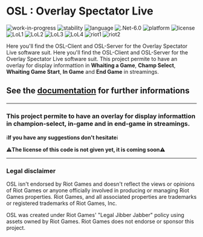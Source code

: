 # OSL : **Overlay Spectator Live**
![work-in-progress](https://img.shields.io/badge/respos%20status-WIP-yellow)
![stability](https://img.shields.io/badge/stability-experimental-orange)
![language](https://img.shields.io/badge/language-c%23-brightgreen)
![.Net-6.0](https://img.shields.io/badge/.NET-6.0-brightgreen)
![platform](https://img.shields.io/badge/platform-windows-brightgreen)
![license](https://img.shields.io/badge/license-comming%20soon-critical)
![LoL1](https://img.shields.io/badge/Game%20Client%20API-League%20of%20Legends-blue)
![LoL2](https://img.shields.io/badge/Game%20Client%20Replay%20API-League%20of%20Legends-blue)
![LoL3](https://img.shields.io/badge/Live%20Events%20API-League%20of%20Legends-blue)
![LoL4](https://img.shields.io/badge/Memory%20Reader-League%20of%20Legends-blue)
![riot1](https://img.shields.io/badge/Web%20API%20Riot-RIOT-blue)
![riot2](https://img.shields.io/badge/CDragon%20API-CDragon-blue)

Here you'll find the OSL-Client and OSL-Server for the Overlay Spectator Live software suit.
Here you'll find the OSL-Client and OSL-Server for the Overlay Spectator Live software suit.
This project permite to have an overlay for display informattion in **Whaiting a Game**, **Champ Select**, **Whaiting Game Start**, **In Game** and **End Game** in streamings.

<h2>

See the **[documentation](https://sky-csc.github.io/OSL/)** for further informations

</h2>

---
### This project permite to have an overlay for display informattion in champion-select, in-game and in end-game in streamings.

ℹ️**If you have any suggestions don't hesitate**ℹ️

⚠️**The license of this code is not given yet, it is coming soon**⚠️

---

### **Legal disclaimer**
OSL isn't endorsed by Riot Games and doesn't reflect the views or opinions of Riot Games or anyone officially involved in producing or managing Riot Games properties. Riot Games, and all associated properties are trademarks or registered trademarks of Riot Games, Inc.

OSL was created under Riot Games' "Legal Jibber Jabber" policy using assets owned by Riot Games.  Riot Games does not endorse or sponsor this project.